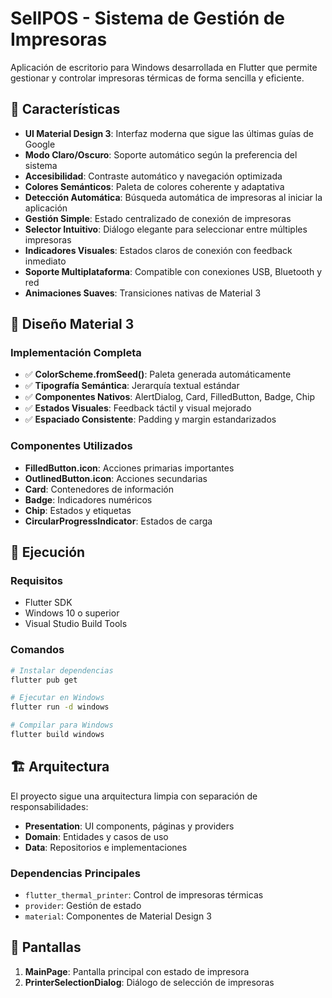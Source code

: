 # SellPOS - Sistema de Gestión de Impresoras

Aplicación de escritorio para Windows desarrollada en Flutter que permite gestionar y controlar impresoras térmicas de forma sencilla y eficiente.

## 🌟 Características

- **UI Material Design 3**: Interfaz moderna que sigue las últimas guías de Google
- **Modo Claro/Oscuro**: Soporte automático según la preferencia del sistema
- **Accesibilidad**: Contraste automático y navegación optimizada
- **Colores Semánticos**: Paleta de colores coherente y adaptativa
- **Detección Automática**: Búsqueda automática de impresoras al iniciar la aplicación
- **Gestión Simple**: Estado centralizado de conexión de impresoras
- **Selector Intuitivo**: Diálogo elegante para seleccionar entre múltiples impresoras
- **Indicadores Visuales**: Estados claros de conexión con feedback inmediato
- **Soporte Multiplataforma**: Compatible con conexiones USB, Bluetooth y red
- **Animaciones Suaves**: Transiciones nativas de Material 3

## 🎨 Diseño Material 3

### Implementación Completa
- ✅ **ColorScheme.fromSeed()**: Paleta generada automáticamente
- ✅ **Tipografía Semántica**: Jerarquía textual estándar
- ✅ **Componentes Nativos**: AlertDialog, Card, FilledButton, Badge, Chip
- ✅ **Estados Visuales**: Feedback táctil y visual mejorado
- ✅ **Espaciado Consistente**: Padding y margin estandarizados

### Componentes Utilizados
- **FilledButton.icon**: Acciones primarias importantes
- **OutlinedButton.icon**: Acciones secundarias
- **Card**: Contenedores de información
- **Badge**: Indicadores numéricos
- **Chip**: Estados y etiquetas
- **CircularProgressIndicator**: Estados de carga

## 🚀 Ejecución

### Requisitos
- Flutter SDK
- Windows 10 o superior
- Visual Studio Build Tools

### Comandos
```bash
# Instalar dependencias
flutter pub get

# Ejecutar en Windows
flutter run -d windows

# Compilar para Windows
flutter build windows
```

## 🏗️ Arquitectura

El proyecto sigue una arquitectura limpia con separación de responsabilidades:

- **Presentation**: UI components, páginas y providers
- **Domain**: Entidades y casos de uso
- **Data**: Repositorios e implementaciones

### Dependencias Principales
- `flutter_thermal_printer`: Control de impresoras térmicas
- `provider`: Gestión de estado
- `material`: Componentes de Material Design 3

## 📱 Pantallas

1. **MainPage**: Pantalla principal con estado de impresora
2. **PrinterSelectionDialog**: Diálogo de selección de impresoras
